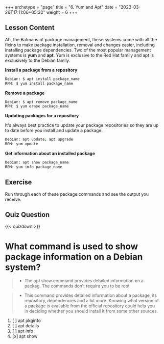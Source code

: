 +++
archetype = "page"
title = "6. Yum and Apt"
date = "2023-03-26T17:11:06+05:30"
weight = 6
+++

## Lesson Content

Ah, the Batmans of package management, these systems come with all the fixins to make package installation, removal and changes easier, including installing package dependencies. Two of the most popular management systems is **yum** and **apt**. Yum is exclusive to the Red Hat family and apt is exclusively to the Debian family.

**Install a package from a repository**

```bash
Debian: $ apt install package_name
RPM: $ yum install package_name
```

**Remove a package**

```bash
Debian: $ apt remove package_name
RPM: $ yum erase package_name
```

**Updating packages for a repository**

It's always best practice to update your package repositories so they are up to date before you install and update a package. 

```bash
Debian: apt update; apt upgrade
RPM: yum update
```

**Get information about an installed package**

```bash
Debian: apt show package_name
RPM: yum info package_name
```

## Exercise

Run through each of these package commands and see the output you receive.

## Quiz Question

{{< quizdown >}}

# What command is used to show package information on a Debian system?

> - The apt show command provides detailed information on a packag. The commands don’t require you to be root

> - This command provides detailed information about a package, its repository, dependencies and a lot more. Knowing what version of a package is available from the official repository could help you in deciding whether you should install it from some other sources.

1. [ ] apt pkginfo
2. [ ] apt details
3. [ ] apt info
4. [x] apt show
